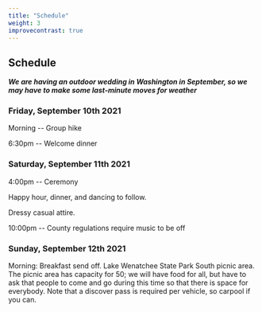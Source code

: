 ```yaml
---
title: "Schedule"
weight: 3
improvecontrast: true
---
```



## Schedule

***We are having an outdoor wedding in Washington in September, so we may have to make some last-minute moves for weather***

### Friday, September 10th 2021

Morning -- Group hike

6:30pm -- Welcome dinner


### Saturday, September 11th 2021

4:00pm  -- Ceremony

Happy hour, dinner, and dancing to follow.

Dressy casual attire.

10:00pm -- County regulations require music to be off

### Sunday, September 12th 2021

Morning: Breakfast send off. Lake Wenatchee State Park South picnic area. The picnic area has capacity for 50; we will have food for all, but have to ask that people to come and go during this time so that there is space for everybody. Note that a discover pass is required per vehicle, so carpool if you can.
